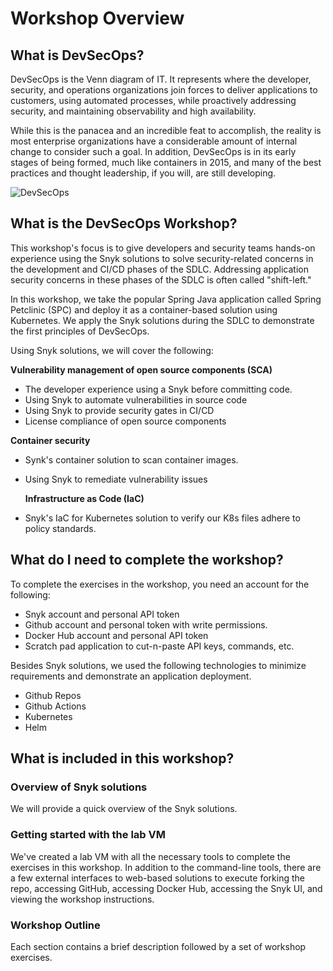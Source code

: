 # Workshop Overview

## What is DevSecOps?

DevSecOps is the Venn diagram of IT. It represents where the developer, security, and operations organizations join forces to deliver applications to customers, using automated processes, while proactively addressing security, and maintaining observability and high availability.

While this is the panacea and an incredible feat to accomplish, the reality is most enterprise organizations have a considerable amount of internal change to consider such a goal. In addition, DevSecOps is in its early stages of being formed, much like containers in 2015, and many of the best practices and thought leadership, if you will, are still developing.

![DevSecOps](https://github.com/snyk/user-docs/tree/695c746d1b207ffdf923b84e4590d31b29e2cc73/docs/.gitbook/assets/venn_devsecops.png)

## What is the DevSecOps Workshop?

This workshop's focus is to give developers and security teams hands-on experience using the Snyk solutions to solve security-related concerns in the development and CI/CD phases of the SDLC. Addressing application security concerns in these phases of the SDLC is often called "shift-left."

In this workshop, we take the popular Spring Java application called Spring Petclinic \(SPC\) and deploy it as a container-based solution using Kubernetes. We apply the Snyk solutions during the SDLC to demonstrate the first principles of DevSecOps.

Using Snyk solutions, we will cover the following:

**Vulnerability management of open source components \(SCA\)**

* The developer experience using a Snyk before committing code. 
* Using Snyk to automate vulnerabilities in source code
* Using Snyk to provide security gates in CI/CD 
* License compliance of open source components

**Container security**

* Synk's container solution to scan container images.
* Using Snyk to remediate vulnerability issues

  **Infrastructure as Code \(IaC\)**

* Snyk's IaC for Kubernetes solution to verify our K8s files adhere to policy standards.

## What do I need to complete the workshop?

To complete the exercises in the workshop, you need an account for the following:

* Snyk account and personal API token
* Github account and personal token with write permissions.
* Docker Hub account and personal API token
* Scratch pad application to cut-n-paste API keys, commands, etc.

Besides Snyk solutions, we used the following technologies to minimize requirements and demonstrate an application deployment.

* Github Repos
* Github Actions
* Kubernetes
* Helm

## What is included in this workshop?

### Overview of Snyk solutions

We will provide a quick overview of the Snyk solutions.

### Getting started with the lab VM

We've created a lab VM with all the necessary tools to complete the exercises in this workshop. In addition to the command-line tools, there are a few external interfaces to web-based solutions to execute forking the repo, accessing GitHub, accessing Docker Hub, accessing the Snyk UI, and viewing the workshop instructions.

### Workshop Outline

Each section contains a brief description followed by a set of workshop exercises.

